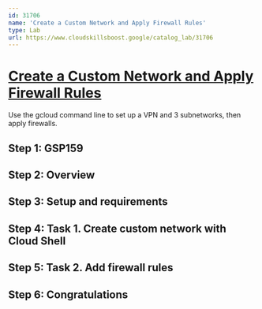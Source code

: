 ```yaml
---
id: 31706
name: 'Create a Custom Network and Apply Firewall Rules'
type: Lab
url: https://www.cloudskillsboost.google/catalog_lab/31706
---
```


# [Create a Custom Network and Apply Firewall Rules](https://www.cloudskillsboost.google/catalog_lab/31706)

Use the gcloud command line to set up a VPN and 3 subnetworks, then apply firewalls.

## Step 1: GSP159

## Step 2: Overview

## Step 3: Setup and requirements

## Step 4: Task 1. Create custom network with Cloud Shell

## Step 5: Task 2. Add firewall rules

## Step 6: Congratulations
